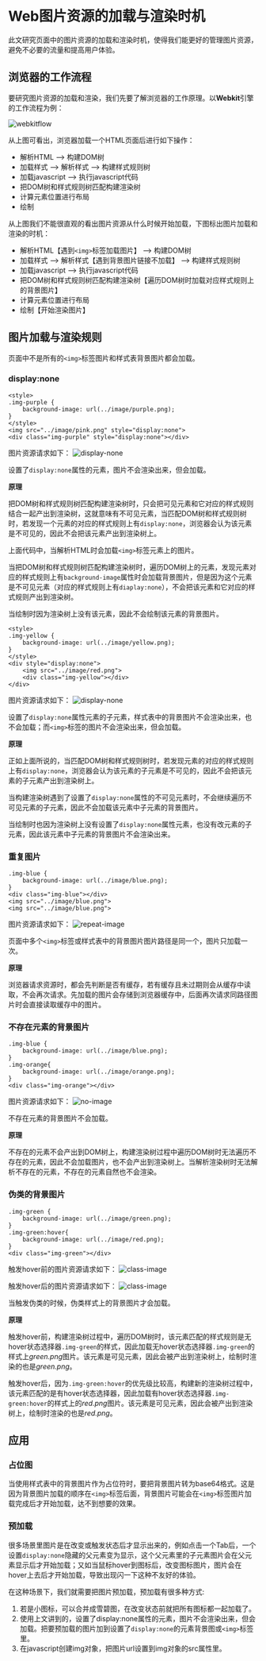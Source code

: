 # Web图片资源的加载与渲染时机

此文研究页面中的图片资源的加载和渲染时机，使得我们能更好的管理图片资源，避免不必要的流量和提高用户体验。

## 浏览器的工作流程

要研究图片资源的加载和渲染，我们先要了解浏览器的工作原理。以**Webkit**引擎的工作流程为例：

![webkitflow](https://segmentfault.com/img/remote/1460000010032506)

从上图可看出，浏览器加载一个HTML页面后进行如下操作：

- 解析HTML —> 构建DOM树
- 加载样式 —> 解析样式 —> 构建样式规则树
- 加载javascript —> 执行javascript代码
- 把DOM树和样式规则树匹配构建渲染树
- 计算元素位置进行布局
- 绘制

从上图我们不能很直观的看出图片资源从什么时候开始加载，下图标出图片加载和渲染的时机：

- 解析HTML【遇到`<img>`标签加载图片】 —> 构建DOM树
- 加载样式 —> 解析样式【遇到背景图片链接不加载】 —> 构建样式规则树
- 加载javascript —> 执行javascript代码
- 把DOM树和样式规则树匹配构建渲染树【遍历DOM树时加载对应样式规则上的背景图片】
- 计算元素位置进行布局
- 绘制【开始渲染图片】

## 图片加载与渲染规则

页面中不是所有的`<img>`标签图片和样式表背景图片都会加载。

### **display:none**

```
<style>
.img-purple {
    background-image: url(../image/purple.png);
}
</style>
<img src="../image/pink.png" style="display:none">
<div class="img-purple" style="display:none"></div>
```

图片资源请求如下：
![display-none](https://segmentfault.com/img/remote/1460000010032507)

设置了`display:none`属性的元素，图片不会渲染出来，但会加载。

**原理**

把DOM树和样式规则树匹配构建渲染树时，只会把可见元素和它对应的样式规则结合一起产出到渲染树，这就意味有不可见元素，当匹配DOM树和样式规则树时，若发现一个元素的对应的样式规则上有`display:none`，浏览器会认为该元素是不可见的，因此不会把该元素产出到渲染树上。

上面代码中，当解析HTML时会加载`<img>`标签元素上的图片。

当把DOM树和样式规则树匹配构建渲染树时，遍历DOM树上的元素，发现元素对应的样式规则上有`background-image`属性时会加载背景图片，但是因为这个元素是不可见元素（对应的样式规则上有`diaplay:none`），不会把该元素和它对应的样式规则产出到渲染树。

当绘制时因为渲染树上没有该元素，因此不会绘制该元素的背景图片。

```
<style>
.img-yellow {
    background-image: url(../image/yellow.png);
}
</style>
<div style="display:none">
    <img src="../image/red.png">
    <div class="img-yellow"></div>
</div>
```

图片资源请求如下：
![display-none](https://segmentfault.com/img/remote/1460000010032508)

设置了`display:none`属性元素的子元素，样式表中的背景图片不会渲染出来，也不会加载；而`<img>`标签的图片不会渲染出来，但会加载。

**原理**

正如上面所说的，当匹配DOM树和样式规则树时，若发现元素的对应的样式规则上有`display:none`，浏览器会认为该元素的子元素是不可见的，因此不会把该元素的子元素产出到渲染树上。

当构建渲染树遇到了设置了`display:none`属性的不可见元素时，不会继续遍历不可见元素的子元素，因此不会加载该元素中子元素的背景图片。

当绘制时也因为渲染树上没有设置了`display:none`属性元素，也没有改元素的子元素，因此该元素中子元素的背景图片不会渲染出来。

### 重复图片

```
.img-blue {
    background-image: url(../image/blue.png);
}
<div class="img-blue"></div>
<img src="../image/blue.png">
<img src="../image/blue.png">
```

图片资源请求如下：
![repeat-image](https://segmentfault.com/img/remote/1460000010032509)

页面中多个`<img>`标签或样式表中的背景图片图片路径是同一个，图片只加载一次。

**原理**

浏览器请求资源时，都会先判断是否有缓存，若有缓存且未过期则会从缓存中读取，不会再次请求。先加载的图片会存储到浏览器缓存中，后面再次请求同路径图片时会直接读取缓存中的图片。

### 不存在元素的背景图片

```
.img-blue {
    background-image: url(../image/blue.png);
}
.img-orange{
    background-image: url(../image/orange.png);
}
<div class="img-orange"></div>
```

图片资源请求如下：
![no-image](https://segmentfault.com/img/remote/1460000010032510)

不存在元素的背景图片不会加载。

**原理**

不存在的元素不会产出到DOM树上，构建渲染树过程中遍历DOM树时无法遍历不存在的元素，因此不会加载图片，也不会产出到渲染树上。当解析渲染树时无法解析不存在的元素，不存在的元素自然也不会渲染。

### 伪类的背景图片

```
.img-green {
    background-image: url(../image/green.png);
}
.img-green:hover{
    background-image: url(../image/red.png);
}
<div class="img-green"></div>
```

触发hover前的图片资源请求如下：
![class-image](https://segmentfault.com/img/remote/1460000010032511)

触发hover后的图片资源请求如下：
![class-image](https://segmentfault.com/img/remote/1460000010032512)

当触发伪类的时候，伪类样式上的背景图片才会加载。

**原理**

触发hover前，构建渲染树过程中，遍历DOM树时，该元素匹配的样式规则是无hover状态选择器`.img-green`的样式，因此加载无hover状态选择器`.img-green`的样式上*green.png*图片。该元素是可见元素，因此会被产出到渲染树上，绘制时渲染的也是*green.png*。

触发hover后，因为`.img-green:hover`的优先级比较高，构建新的渲染树过程中，该元素匹配的是有hover状态选择器，因此加载有hover状态选择器`.img-green:hover`的样式上的*red.png*图片。该元素是可见元素，因此会被产出到渲染树上，绘制时渲染的也是*red.png*。

## 应用

### 占位图

当使用样式表中的背景图片作为占位符时，要把背景图片转为base64格式。这是因为背景图片加载的顺序在`<img>`标签后面，背景图片可能会在`<img>`标签图片加载完成后才开始加载，达不到想要的效果。

### 预加载

很多场景里图片是在改变或触发状态后才显示出来的，例如点击一个Tab后，一个设置`display:none`隐藏的父元素变为显示，这个父元素里的子元素图片会在父元素显示后才开始加载；又如当鼠标hover到图标后，改变图标图片，图片会在hover上去后才开始加载，导致出现闪一下这种不友好的体验。

在这种场景下，我们就需要把图片预加载，预加载有很多种方式:

1. 若是小图标，可以合并成雪碧图，在改变状态前就把所有图标都一起加载了。
2. 使用上文讲到的，设置了display:none属性的元素，图片不会渲染出来，但会加载。把要预加载的图片加到设置了`display:none`的元素背景图或`<img>`标签里。
3. 在javascript创建img对象，把图片url设置到img对象的src属性里。

